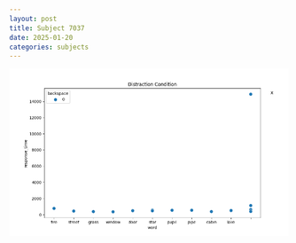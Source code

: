 ```yaml
---
layout: post
title: Subject 7037
date: 2025-01-20
categories: subjects
---
```


![](data/7037/run-3/7037_rt_acc_fuzzy_delay.png)
